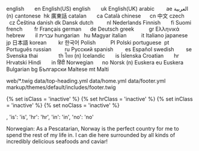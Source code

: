 english           en    English(US)
english           uk    English(UK)
arabic            ae    العربية     (n)
cantonese         hk    廣東話
catalan           ca    Català
chinese           cn    中文
czech             cz    Čeština
danish            dk    Dansk
dutch             nl    Nederlands
Finnish           fi    Suomi
french            fr    Français
german            de    Deutsch
greek             gr    Ελληνικά
hebrew            il    עברית
hungarian         hu    Magyar
italian           it    Italiano
japanese          jp    日本語
korean            kr    한국어
Polish            Pl    Polski
portuguese        pt    Português
russian           ru    Русский
spanish           es    Español
swedish           se    Svenska
thai              th    ไทย         (n)
Icelandic         is    Íslenska
Croatian          hr    Hrvatski
Hindi             in    हिंदी
Norwegian         no    Norsk       (n)
Euskera           eu    Euskera
Bulgarian         bg    Български
Maltese           mt    Malti



web/*.twig
data/top-heading.yml
data/home.yml
data/footer.yml
markup/themes/default/includes/footer.twig



{% set isClass = 'inactive' %}
{% set hrClass = 'inactive' %}
{% set inClass = 'inactive' %}
{% set noClass = 'inactive' %}

, 'is': 'is', 'hr': 'hr', 'in': 'in', 'no': 'no'




Norwegian:
As a Pescatarian, Norway is the perfect country for me to spend the rest of my life in. I can die here surrounded by all kinds of incredibly delicious seafoods and caviar!
